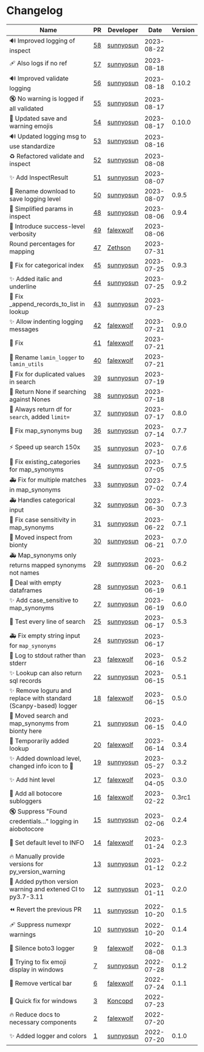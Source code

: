 # Changelog

<!-- prettier-ignore -->
Name | PR | Developer | Date | Version
--- | --- | --- | --- | ---
🔊 Improved logging of inspect | [58](https://github.com/laminlabs/lamin-utils/pull/58) | [sunnyosun](https://github.com/sunnyosun) | 2023-08-22 |
🩹 Also logs if no ref | [57](https://github.com/laminlabs/lamin-utils/pull/57) | [sunnyosun](https://github.com/sunnyosun) | 2023-08-18 |
🔊 Improved validate logging | [56](https://github.com/laminlabs/lamin-utils/pull/56) | [sunnyosun](https://github.com/sunnyosun) | 2023-08-18 | 0.10.2
🔇 No warning is logged if all validated | [55](https://github.com/laminlabs/lamin-utils/pull/55) | [sunnyosun](https://github.com/sunnyosun) | 2023-08-17 |
🎨 Updated save and warning emojis | [54](https://github.com/laminlabs/lamin-utils/pull/54) | [sunnyosun](https://github.com/sunnyosun) | 2023-08-17 | 0.10.0
🔊 Updated logging msg to use standardize | [53](https://github.com/laminlabs/lamin-utils/pull/53) | [sunnyosun](https://github.com/sunnyosun) | 2023-08-16 |
♻️ Refactored validate and inspect | [52](https://github.com/laminlabs/lamin-utils/pull/52) | [sunnyosun](https://github.com/sunnyosun) | 2023-08-08 |
✨ Add InspectResult | [51](https://github.com/laminlabs/lamin-utils/pull/51) | [sunnyosun](https://github.com/sunnyosun) | 2023-08-07 |
🎨 Rename download to save logging level | [50](https://github.com/laminlabs/lamin-utils/pull/50) | [sunnyosun](https://github.com/sunnyosun) | 2023-08-07 | 0.9.5
🎨 Simplified params in inspect | [48](https://github.com/laminlabs/lamin-utils/pull/48) | [sunnyosun](https://github.com/sunnyosun) | 2023-08-06 | 0.9.4
🚸 Introduce success-level verbosity | [49](https://github.com/laminlabs/lamin-utils/pull/49) | [falexwolf](https://github.com/falexwolf) | 2023-08-06 |
Round percentages for mapping | [47](https://github.com/laminlabs/lamin-utils/pull/47) | [Zethson](https://github.com/Zethson) | 2023-07-31 |
🐛 Fix for categorical index | [45](https://github.com/laminlabs/lamin-utils/pull/45) | [sunnyosun](https://github.com/sunnyosun) | 2023-07-25 | 0.9.3
✨ Added italic and underline | [44](https://github.com/laminlabs/lamin-utils/pull/44) | [sunnyosun](https://github.com/sunnyosun) | 2023-07-25 | 0.9.2
🐛 Fix _append_records_to_list in lookup | [43](https://github.com/laminlabs/lamin-utils/pull/43) | [sunnyosun](https://github.com/sunnyosun) | 2023-07-23 |
✨ Allow indenting logging messages | [42](https://github.com/laminlabs/lamin-utils/pull/42) | [falexwolf](https://github.com/falexwolf) | 2023-07-21 | 0.9.0
💚 Fix | [41](https://github.com/laminlabs/lamin-utils/pull/41) | [falexwolf](https://github.com/falexwolf) | 2023-07-21 |
🚚 Rename `lamin_logger` to `lamin_utils` | [40](https://github.com/laminlabs/lamin-utils/pull/40) | [falexwolf](https://github.com/falexwolf) | 2023-07-21 |
🎨 Fix for duplicated values in search | [39](https://github.com/laminlabs/lamin-logger/pull/39) | [sunnyosun](https://github.com/sunnyosun) | 2023-07-19 |
🎨 Return None if searching against Nones | [38](https://github.com/laminlabs/lamin-logger/pull/38) | [sunnyosun](https://github.com/sunnyosun) | 2023-07-18 |
🎨 Always return df for `search`, added `limit=` | [37](https://github.com/laminlabs/lamin-logger/pull/37) | [sunnyosun](https://github.com/sunnyosun) | 2023-07-17 | 0.8.0
🐛 Fix map_synonyms bug | [36](https://github.com/laminlabs/lamin-logger/pull/36) | [sunnyosun](https://github.com/sunnyosun) | 2023-07-14 | 0.7.7
⚡️ Speed up search 150x | [35](https://github.com/laminlabs/lamin-logger/pull/35) | [sunnyosun](https://github.com/sunnyosun) | 2023-07-10 | 0.7.6
🐛 Fix existing_categories for map_synonyms | [34](https://github.com/laminlabs/lamin-logger/pull/34) | [sunnyosun](https://github.com/sunnyosun) | 2023-07-05 | 0.7.5
🚑️ Fix for multiple matches in map_synonyms | [33](https://github.com/laminlabs/lamin-logger/pull/33) | [sunnyosun](https://github.com/sunnyosun) | 2023-07-02 | 0.7.4
🚑️ Handles categorical input | [32](https://github.com/laminlabs/lamin-logger/pull/32) | [sunnyosun](https://github.com/sunnyosun) | 2023-06-30 | 0.7.3
🐛 Fix case sensitivity in map_synonyms | [31](https://github.com/laminlabs/lamin-logger/pull/31) | [sunnyosun](https://github.com/sunnyosun) | 2023-06-22 | 0.7.1
🚚 Moved inspect from bionty | [30](https://github.com/laminlabs/lamin-logger/pull/30) | [sunnyosun](https://github.com/sunnyosun) | 2023-06-21 | 0.7.0
🚑️ Map_synonyms only returns mapped synonyms not names | [29](https://github.com/laminlabs/lamin-logger/pull/29) | [sunnyosun](https://github.com/sunnyosun) | 2023-06-20 | 0.6.2
🧪 Deal with empty dataframes | [28](https://github.com/laminlabs/lamin-logger/pull/28) | [sunnyosun](https://github.com/sunnyosun) | 2023-06-19 | 0.6.1
✨ Add case_sensitive to map_synonyms | [27](https://github.com/laminlabs/lamin-logger/pull/27) | [sunnyosun](https://github.com/sunnyosun) | 2023-06-19 | 0.6.0
🧪 Test every line of search | [25](https://github.com/laminlabs/lamin-logger/pull/25) | [sunnyosun](https://github.com/sunnyosun) | 2023-06-17 | 0.5.3
🚑️ Fix empty string input for `map_synonyms` | [24](https://github.com/laminlabs/lamin-logger/pull/24) | [sunnyosun](https://github.com/sunnyosun) | 2023-06-17 |
💄 Log to stdout rather than stderr | [23](https://github.com/laminlabs/lamin-logger/pull/23) | [falexwolf](https://github.com/falexwolf) | 2023-06-16 | 0.5.2
✨ Lookup can also return sql records | [22](https://github.com/laminlabs/lamin-logger/pull/22) | [sunnyosun](https://github.com/sunnyosun) | 2023-06-15 | 0.5.1
✨ Remove loguru and replace with standard (Scanpy-based) logger | [18](https://github.com/laminlabs/lamin-logger/pull/18) | [falexwolf](https://github.com/falexwolf) | 2023-06-15 | 0.5.0
🚚 Moved search and map_synonyms from bionty here | [21](https://github.com/laminlabs/lamin-logger/pull/21) | [sunnyosun](https://github.com/sunnyosun) | 2023-06-15 | 0.4.0
🚚 Temporarily added lookup | [20](https://github.com/laminlabs/lamin-logger/pull/20) | [falexwolf](https://github.com/falexwolf) | 2023-06-14 | 0.3.4
✨ Added download level, changed info icon to 💬 | [19](https://github.com/laminlabs/lamin-logger/pull/19) | [sunnyosun](https://github.com/sunnyosun) | 2023-05-27 | 0.3.2
:sparkles: Add hint level | [17](https://github.com/laminlabs/lamin-logger/pull/17) | [falexwolf](https://github.com/falexwolf) | 2023-04-05 | 0.3.0
🚸 Add all botocore subloggers | [16](https://github.com/laminlabs/lamin-logger/pull/16) | [falexwolf](https://github.com/falexwolf) | 2023-02-22 | 0.3rc1
🔇 Suppress "Found credentials..." logging in aiobotocore | [15](https://github.com/laminlabs/lamin-logger/pull/15) | [sunnyosun](https://github.com/sunnyosun) | 2023-02-06 | 0.2.4
🚸 Set default level to INFO | [14](https://github.com/laminlabs/lamin-logger/pull/14) | [falexwolf](https://github.com/falexwolf) | 2023-01-24 | 0.2.3
🔥 Manually provide versions for py_version_warning | [13](https://github.com/laminlabs/lamin-logger/pull/13) | [sunnyosun](https://github.com/sunnyosun) | 2023-01-12 | 0.2.2
👷 Added python version warning and extened CI to py3.7-3.11 | [12](https://github.com/laminlabs/lamin-logger/pull/12) | [sunnyosun](https://github.com/sunnyosun) | 2023-01-11 | 0.2.0
⏪ Revert the previous PR | [11](https://github.com/laminlabs/lamin-logger/pull/11) | [sunnyosun](https://github.com/sunnyosun) | 2022-10-20 | 0.1.5
🩹 Suppress numexpr warnings | [10](https://github.com/laminlabs/lamin-logger/pull/10) | [sunnyosun](https://github.com/sunnyosun) | 2022-10-20 | 0.1.4
🚸 Silence boto3 logger | [9](https://github.com/laminlabs/lamin-logger/pull/9) | [falexwolf](https://github.com/falexwolf) | 2022-08-08 | 0.1.3
🚧 Trying to fix emoji display in windows | [7](https://github.com/laminlabs/lamin-logger/pull/7) | [sunnyosun](https://github.com/sunnyosun) | 2022-07-28 | 0.1.2
💄 Remove vertical bar | [6](https://github.com/laminlabs/lamin-logger/pull/6) | [falexwolf](https://github.com/falexwolf) | 2022-07-24 | 0.1.1
🐛 Quick fix for windows | [3](https://github.com/laminlabs/lamin-logger/pull/3) | [Koncopd](https://github.com/Koncopd) | 2022-07-23 |
🔥 Reduce docs to necessary components | [2](https://github.com/laminlabs/lamin-logger/pull/2) | [falexwolf](https://github.com/falexwolf) | 2022-07-20 |
✨ Added logger and colors | [1](https://github.com/laminlabs/lamin-logger/pull/1) | [sunnyosun](https://github.com/sunnyosun) | 2022-07-20 | 0.1.0
